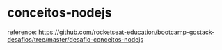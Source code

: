 # conceitos-nodejs

reference: https://github.com/rocketseat-education/bootcamp-gostack-desafios/tree/master/desafio-conceitos-nodejs
